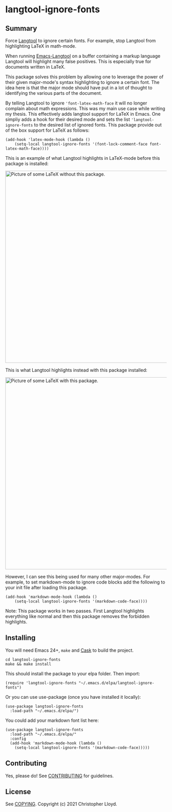 # langtool-ignore-fonts

## Summary

Force [Langtool](https://github.com/languagetool-org/languagetool) to
ignore certain fonts. For example, stop Langtool from highlighting LaTeX in math-mode.

When running [Emacs-Langtool](https://github.com/mhayashi1120/Emacs-langtool) on a
buffer containing a markup language Langtool will highlight many false
positives. This is especially true for documents written in LaTeX.

This package solves this problem by allowing one to leverage the power
of their given major-mode's syntax highlighting to ignore a certain
font. The idea here is that the major mode should have put in a lot of
thought to identifying the various parts of the document.

By telling Langtool to ignore ```'font-latex-math-face```
it will no longer complain about math expressions. This was my
main use case while writing my thesis. This effectively adds langtool
support for LaTeX in Emacs. One simpliy adds a hook for their desired
mode and sets the list `'langtool-ignore-fonts` to the desired list of
ignored fonts. This package provide out of the box support for LaTeX as follows:

```
(add-hook 'latex-mode-hook (lambda () 
	(setq-local langtool-ignore-fonts '(font-lock-comment-face font-latex-math-face))))
```

This is an example of what Langtool highlights in LaTeX-mode before this
package is installed:

<img src="https://imgur.com/3e6GDqx.jpg" alt="Picture of some LaTeX without this package." width="600">

This is what Langtool highlights instead with this package installed:

<img src="https://imgur.com/Gmpu7xU.jpg" alt="Picture of some LaTeX with this package." width="600">

However, I can see this being used for many other major-modes. For
example, to set markdown-mode to ignore code blocks add the
following to your init file after loading this package.

```
(add-hook 'markdown-mode-hook (lambda () 
	(setq-local langtool-ignore-fonts '(markdown-code-face))))
```

Note: This package works in two passes. First Langtool highlights
everything like normal and then this package removes the forbidden
highlights.

## Installing

You will need Emacs 24+, `make` and [Cask](https://github.com/cask/cask) to
build the project.

    cd langtool-ignore-fonts
    make && make install

This should install the package to your elpa folder. Then import:

```
(require 'langtool-ignore-fonts "~/.emacs.d/elpa/langtool-ignore-fonts")
```

Or you can use use-package (once you have installed it locally): 
```
(use-package langtool-ignore-fonts
  :load-path "~/.emacs.d/elpa/")
```
You could add your markdown font list here:
```
(use-package langtool-ignore-fonts
  :load-path "~/.emacs.d/elpa/"
  :config 
  (add-hook 'markdown-mode-hook (lambda () 
	(setq-local langtool-ignore-fonts '(markdown-code-face)))))
```
## Contributing

Yes, please do! See [CONTRIBUTING][] for guidelines.

## License

See [COPYING][]. Copyright (c) 2021 Christopher Lloyd.


[CONTRIBUTING]: ./CONTRIBUTING.md
[COPYING]: ./COPYING
